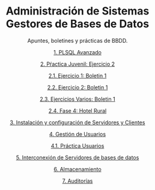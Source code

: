 <div align="center">

# Administración de Sistemas Gestores de Bases de Datos

Apuntes, boletines y prácticas de BBDD.

[1. PLSQL Avanzado](./ApuntesPL.md)

[2. Pŕactica Juvenil: Ejercicio 2](./Ejercicio2Practicajuvenil.md)

[2.1. Ejercicio 1: Boletin 1](./Ejercicio_1)

[2.2. Ejercicio 2: Boletin 1](./Ejercicio_2)

[2.3. Ejercicios Varios: Boletin 1](./EjerciciosVarios)

[2.4. Fase 4: Hotel Rural](./fase4.md)

[3. Instalación y configuración de Servidores y Clientes](./ABD_practica.md)

[4. Gestión de Usuarios](./GestionUsuarios.md)

[4.1. Práctica Usuarios](./practicausuarios.md)

[5. Interconexión de Servidores de bases de datos](./interconexion.md)

[6. Almacenamiento](./Almacenamiento.md)

[7. Auditorías](./auditorias.md)

</div>
